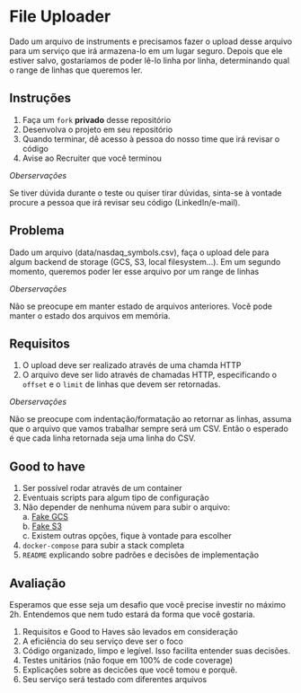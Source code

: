 # File Uploader

Dado um arquivo de instruments e precisamos fazer o upload desse arquivo para um serviço que irá armazena-lo em um lugar seguro. Depois que ele estiver salvo, gostaríamos de poder lê-lo linha por linha, determinando qual o range de linhas que queremos ler.

## Instruções

1. Faça um `fork` __privado__ desse repositório
2. Desenvolva o projeto em seu repositório
3. Quando terminar, dê acesso à pessoa do nosso time que irá revisar o código
4. Avise ao Recruiter que você terminou

_Oberservações_

Se tiver dúvida durante o teste ou quiser tirar dúvidas, sinta-se à vontade procure a pessoa que irá revisar seu código (LinkedIn/e-mail).

## Problema

Dado um arquivo (data/nasdaq_symbols.csv), faça o upload dele para algum backend de storage (GCS, S3, local filesystem...). Em um segundo momento, queremos poder ler esse arquivo por um range de linhas

_Oberservações_

Não se preocupe em manter estado de arquivos anteriores. Você pode manter o estado dos arquivos em memória.

## Requisitos

1. O upload deve ser realizado através de uma chamda HTTP
2. O arquivo deve ser lido através de chamadas HTTP, especificando o `offset` e o `limit` de linhas que devem ser retornadas.


_Oberservações_

Não se preocupe com indentação/formatação ao retornar as linhas, assuma que o arquivo que vamos trabalhar sempre será um CSV. Então o esperado é que cada linha retornada seja uma linha do CSV.

## Good to have

1. Ser possível rodar através de um container
2. Eventuais scripts para algum tipo de configuração
3. Não depender de nenhuma núvem para subir o arquivo:  
  a. [Fake GCS](https://github.com/fsouza/fake-gcs-server)  
  b. [Fake S3](https://github.com/jubos/fake-s3)  
  c. Existem outras opções, fique à vontade para escolher  
4. `docker-compose` para subir a stack completa
5. `README` explicando sobre padrões e decisões de implementação 

## Avaliação

Esperamos que esse seja um desafio que você precise investir no máximo 2h. Entendemos que nem tudo estará da forma que você gostaria.

1. Requisitos e Good to Haves são levados em consideração
2. A eficiência do seu serviço deve ser o foco
3. Código organizado, limpo e legível. Isso facilita entender suas decisões.
4. Testes unitários (não foque em 100% de code coverage)
5. Explicações sobre as decicões que você tomou e porquê.
6. Seu serviço será testado com diferentes arquivos